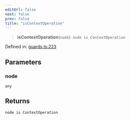 ```yaml
---
editUrl: false
next: false
prev: false
title: "isContextOperation"
---
```


> **isContextOperation**(`node`): `node is ContextOperation`

Defined in: [guards.ts:223](https://github.com/rcs-agents/rcs-lang/blob/469fcdfdc8e17c47e6157264f59d88421628e7a2/packages/ast/src/guards.ts#L223)

## Parameters

### node

`any`

## Returns

`node is ContextOperation`
